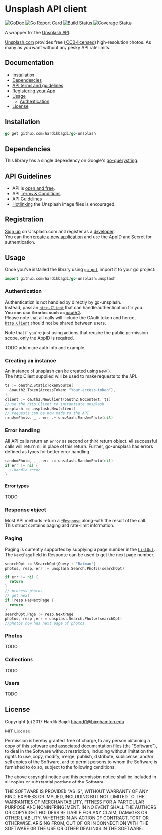 # Unsplash API client

[![GoDoc](https://godoc.org/github.com/hardikbagdi/go-unsplash?status.svg)](https://godoc.org/github.com/hardikbagdi/go-unsplash/unsplash)
[![Go Report Card](https://goreportcard.com/badge/github.com/hardikbagdi/go-unsplash)](https://goreportcard.com/report/github.com/hardikbagdi/go-unsplash)
[![Build Status](https://travis-ci.org/hardikbagdi/go-unsplash.svg?branch=master)](https://travis-ci.org/hardikbagdi/go-unsplash)
[![Coverage Status](https://coveralls.io/repos/github/hardikbagdi/go-unsplash/badge.svg?branch=master)](https://coveralls.io/github/hardikbagdi/go-unsplash?branch=master)

A wrapper for the [Unsplash API](https://unsplash.com/developers).

[Unsplash.com](https://unsplash.com) provides free ([ CC0-licensed](https://unsplash.com/license)) high-resolution photos.
As many as you want without any pesky API rate limits.

## Documentation
- [Installation](#installation)
- [Dependencies](#dependencies)
- [API terms and guidelines](#api-guidelines)
- [Registering your App](#registration)
- [Usage](#usage)
  - [Authentication](authentication)
- [License](#license)

## Installation

```go
go get github.com/hardikbagdi/go-unsplash
```

## Dependencies
This library has a single dependency on Google's [go-querystring](https://github.com/google/go-querystring/query).


## API Guidelines

- API is [open and free](https://community.unsplash.com/developersblog/the-unsplash-api-is-now-open-free).
- API [Terms & Conditions](https://unsplash.com/api-terms)
- API [Guidelines](https://community.unsplash.com/developersblog/unsplash-api-guidelines)
- [Hotlinking](https://unsplash.com/documentation#hotlinking) the
Unsplash image files is encouraged.


## Registration
[Sign up](https://unsplash.com/join) on Unsplash.com and register as a [developer](https://unsplash.com/developers).  
You can then
[create a new application](https://unsplash.com/oauth/applications/new) and
use the AppID and Secret for authentication.

## Usage
Once you've installed the library using [`go get`](#installation),
import it to your go project:
```go
import github.com/hardikbagdi/go-unsplash/unsplash
```

### Authentication
Authentication is not handled by directly by go-unsplash.  
Instead, pass an [`http.Client`](https://godoc.org/net/http#Client)
that can handle authentication for you.  
You can use libraries such as [oauth2](https://godoc.org/golang.org/x/oauth2).  
Please note that all calls will include the OAuth token and hence,
[`http.Client`](https://godoc.org/net/http#Client)
should not be shared between users.

Note that if you're just using actions that require the public permission scope,
only the AppID is required.

 TODO add more auth info and example.

### Creating an instance
An instance of unsplash can be created using `New()`.  
The http.Client supplied will be used to make requests to the API.

```go
ts := oauth2.StaticTokenSource(
  &oauth2.Token{AccessToken: "Your-access-token"},
)
client := oauth2.NewClient(oauth2.NoContext, ts)
//use the http.Client to instantiate unsplash
unsplash := unsplash.New(client)  
// requests can be now made to the API
randomPhoto, _ , err := unsplash.RandomPhoto(nil)
```

### Error handling
All API calls return an `error` as second or third return object.
All successful calls will return nil in place of this return.
Further, go-unsplash has errors defined as types for better error handling.  
```go
randomPhoto, _ , err := unsplash.RandomPhoto(nil)
if err != nil {
  //handle error
}
```

#### Error types
 TODO

### Response object
Most API methods return a
[`*Response`](https://godoc.org/github.com/hardikbagdi/go-unsplash/unsplash#Response)
along-with the result of the call.  
This struct contains paging and rate-limit information.

### Paging
Paging is currently supported by supplying a page
number in the
[`ListOpt`](https://godoc.org/github.com/hardikbagdi/go-unsplash/unsplash#ListOpt).
The `NextPage` field in Response can be used to  get the next page number.
```go
searchOpt := &SearchOpt{Query : "Batman"}
photos, resp, err := unsplash.Search.Photos(searchOpt)

if err != nil {
  return
}
// process photos
// get next
if !resp.HasNextPage {
  return
}
searchOpt.Page := resp.NextPage
photos, resp ,err = unsplash.Search.Photos(searchOpt)
//photos now has next page of photos
```
### Photos
TODO

### Collections
TODO

### Users
TODO

## License

 Copyright (c) 2017 Hardik Bagdi <hbagdi1@binghamton.edu>

 MIT License

 Permission is hereby granted, free of charge, to any person obtaining
 a copy of this software and associated documentation files (the
 "Software"), to deal in the Software without restriction, including
 without limitation the rights to use, copy, modify, merge, publish,
 distribute, sublicense, and/or sell copies of the Software, and to
 permit persons to whom the Software is furnished to do so, subject to
 the following conditions:

 The above copyright notice and this permission notice shall be
 included in all copies or substantial portions of the Software.

 THE SOFTWARE IS PROVIDED "AS IS", WITHOUT WARRANTY OF ANY KIND,
 EXPRESS OR IMPLIED, INCLUDING BUT NOT LIMITED TO THE WARRANTIES OF
 MERCHANTABILITY, FITNESS FOR A PARTICULAR PURPOSE AND
 NONINFRINGEMENT. IN NO EVENT SHALL THE AUTHORS OR COPYRIGHT HOLDERS BE
 LIABLE FOR ANY CLAIM, DAMAGES OR OTHER LIABILITY, WHETHER IN AN ACTION
 OF CONTRACT, TORT OR OTHERWISE, ARISING FROM, OUT OF OR IN CONNECTION
 WITH THE SOFTWARE OR THE USE OR OTHER DEALINGS IN THE SOFTWARE.
